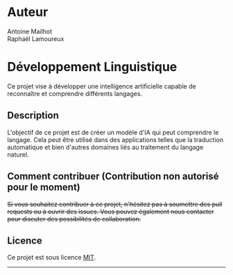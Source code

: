 # Auteur
Antoine Mailhot  
Raphaël Lamoureux

# Développement Linguistique

Ce projet vise à développer une intelligence artificielle capable de reconnaître et comprendre différents langages.

## Description

L'objectif de ce projet est de créer un modèle d'IA qui peut comprendre le langage. Cela peut être utilisé dans des applications telles que la traduction automatique et bien d'autres domaines liés au traitement du langage naturel.

## Comment contribuer (Contribution non autorisé pour le moment)

~~Si vous souhaitez contribuer à ce projet, n'hésitez pas à soumettre des pull requests ou à ouvrir des issues. Vous pouvez également nous contacter pour discuter des possibilités de collaboration.~~

## Licence

Ce projet est sous licence [MIT](LICENSE.md).

---
